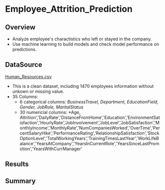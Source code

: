 # Employee_Attrition_Prediction
## Overview 
   - Analyze employee's charactistics who left or stayed in the company.
   - Use machine learning to build models and check model performance on predictions. 

## DataSource
   [Human_Resources.csv](https://github.com/CelineWW/Employee_Attrition_Prediction/blob/main/Human_Resources.csv)
   - This is a clean dataset, including 1470 employees information without unkown or missing value.
   - 35 Columns: 
      - 6 categorical columns: *BusinessTravel, Department, EducationField, Gender, JobRole, MaritalStatus*
      - 30 numericial columns: *Age, Attrition','DailyRate','DistanceFromHome','Education','EnvironmentSatisfaction','HourlyRate','JobInvolvement','JobLevel','JobSatisfaction','MonthlyIncome','MonthlyRate','NumCompaniesWorked','OverTime','PercentSalaryHike','PerformanceRating','RelationshipSatisfaction','StockOptionLevel','TotalWorkingYears','TrainingTimesLastYear','WorkLifeBalance','YearsAtCompany','YearsInCurrentRole','YearsSinceLastPromotion','YearsWithCurrManager'
   
## Results

   

## Summary
